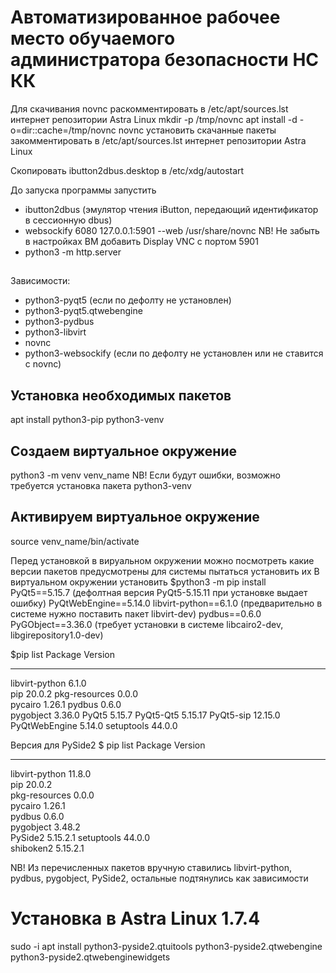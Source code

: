 # Автоматизированное рабочее место обучаемого администратора безопасности НС КК

Для скачивания novnc
раскомментировать в /etc/apt/sources.lst интернет репозитории Astra Linux
mkdir -p /tmp/novnc
apt install -d -o=dir::cache=/tmp/novnc novnc
установить скачанные пакеты
закомментировать в /etc/apt/sources.lst интернет репозитории Astra Linux

Скопировать ibutton2dbus.desktop в /etc/xdg/autostart

До запуска программы запустить
- ibutton2dbus (эмулятор чтения iButton, передающий идентификатор в сессионную dbus)
- websockify  6080 127.0.0.1:5901 --web /usr/share/novnc
NB! Не забыть в настройках ВМ добавить Display VNC с портом 5901
- python3 -m http.server

##
Зависимости:
- python3-pyqt5 (если по дефолту не установлен)
- python3-pyqt5.qtwebengine
- python3-pydbus
- python3-libvirt
- novnc
- python3-websockify (если по дефолту не установлен или не ставится с novnc)

## Установка необходимых пакетов
apt install python3-pip python3-venv
## Создаем виртуальное окружение
python3 -m venv venv_name
NB! Если будут ошибки, возможно требуется установка пакета python3-venv
## Активируем виртуальное окружение
source venv_name/bin/activate

Перед установкой в вируальном окружении можно посмотреть какие версии пакетов предусмотрены для системы пытаться установить их
В виртуальном окружении установить
$python3 -m pip install PyQt5==5.15.7 (дефолтная версия PyQt5-5.15.11 при установке выдает ошибку)
                        PyQtWebEngine==5.14.0
                        libvirt-python==6.1.0 (предварительно в системе нужно поставить пакет libvirt-dev)
                        pydbus==0.6.0
                        PyGObject==3.36.0 (требует установки в системе libcairo2-dev, libgirepository1.0-dev)

$pip list
Package        Version
-------------- -------
libvirt-python 6.1.0  
pip            20.0.2 
pkg-resources  0.0.0  
pycairo        1.26.1 
pydbus         0.6.0  
pygobject      3.36.0 
PyQt5          5.15.7 
PyQt5-Qt5      5.15.17
PyQt5-sip      12.15.0
PyQtWebEngine  5.14.0 
setuptools     44.0.0 

Версия для PySide2
$ pip list
Package        Version 
-------------- --------
libvirt-python 11.8.0  
pip            20.0.2  
pkg-resources  0.0.0   
pycairo        1.26.1  
pydbus         0.6.0   
pygobject      3.48.2  
PySide2        5.15.2.1
setuptools     44.0.0  
shiboken2      5.15.2.1

NB! Из перечисленных пакетов вручную ставились libvirt-python, pydbus, pygobject, PySide2, остальные подтянулись как зависимости

# Установка в Astra Linux 1.7.4
sudo -i
apt install python3-pyside2.qtuitools python3-pyside2.qtwebengine python3-pyside2.qtwebenginewidgets
